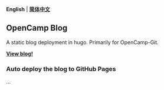 **English** | **[简体中文](README-cn.md)** 

## OpenCamp Blog

A static blog deployment in hugo. Primarily for OpenCamp-Git.

[**View blog!**](https://lvyuemeng.github.io/opencamp-blog)

### Auto deploy the blog to GitHub Pages

...
